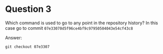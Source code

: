 # Question 3

Which command is used to go to any point in the repository history? In this case go to commit `07e33070d5f96ce4bf9c97950504043e54cf43c8`

Answer:

```
git checkout 07e3307
```
